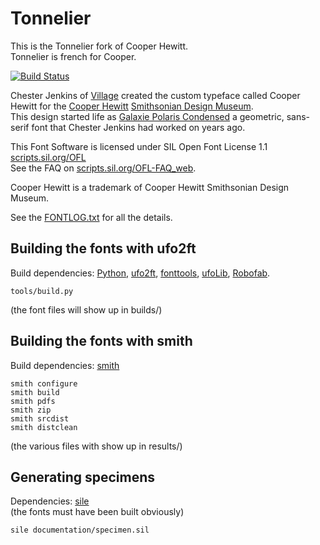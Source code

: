 # Tonnelier

This is the Tonnelier fork of Cooper Hewitt.  
Tonnelier is french for Cooper. 


[![Build Status](https://travis-ci.org/n7s/tonnelier.svg?branch=master)](https://travis-ci.org/n7s/tonnelier)

Chester Jenkins of [Village](http://vllg.com/) created the custom typeface called Cooper Hewitt for the [Cooper Hewitt](http://www.cooperhewitt.org/) [Smithsonian Design Museum](http://www.cooperhewitt.org/colophon/cooper-hewitt-the-typeface-by-chester-jenkins/).  
This design started life as [Galaxie Polaris Condensed](https://vllg.com/constellation/galaxie-polaris-cond) a geometric, sans-serif font that Chester Jenkins had worked on years ago.

This Font Software is licensed under SIL Open Font License 1.1 [scripts.sil.org/OFL](http://scripts.sil.org/OFL)  
See the FAQ on [scripts.sil.org/OFL-FAQ_web](http://scripts.sil.org/OFL-FAQ_web).

Cooper Hewitt is a trademark of Cooper Hewitt Smithsonian Design Museum.

See the [FONTLOG.txt](FONTLOG.txt) for all the details.

## Building the fonts with ufo2ft

Build dependencies: [Python](https://www.python.org/), [ufo2ft](https://github.com/jamesgk/ufo2ft), 
[fonttools](https://github.com/behdad/fonttools), [ufoLib](https://github.com/unified-font-object/ufoLib), [Robofab](https://github.com/robofab-developers/robofab).

~~~
tools/build.py
~~~
(the font files will show up in builds/)

## Building the fonts with smith

Build dependencies:  [smith](https://github.com/silnrsi/smith)
~~~
smith configure
smith build
smith pdfs
smith zip
smith srcdist
smith distclean
~~~
(the various files with show up in results/)


## Generating specimens

Dependencies: [sile](http://sile-typesetter.org/)  
(the fonts must have been built obviously)
~~~
sile documentation/specimen.sil
~~~
